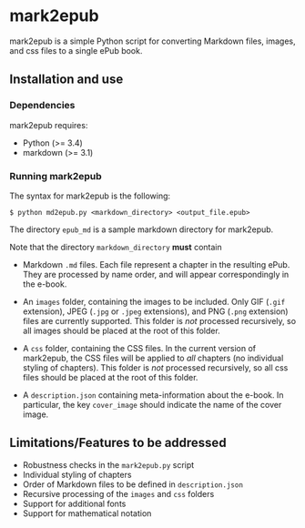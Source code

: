 # mark2epub

mark2epub is a simple Python script for converting Markdown files, images, and
css files to a single ePub book.

## Installation and use

### Dependencies

mark2epub requires:

- Python (>= 3.4)
- markdown (>= 3.1)

### Running mark2epub

The syntax for mark2epub is the following:

    $ python md2epub.py <markdown_directory> <output_file.epub>

The directory `epub_md` is a sample markdown directory for mark2epub.

Note that the directory `markdown_directory` **must** contain

* Markdown `.md` files. Each file represent a chapter in the resulting ePub.
They are processed by name order, and will appear correspondingly in the e-book.

* An `images` folder, containing the images to be included. Only GIF (`.gif`
  extension), JPEG (`.jpg` or `.jpeg` extensions), and PNG (`.png` extension)
  files are currently supported. This folder is *not* processed recursively, so
  all images should be placed at the root of this folder.

* A `css` folder, containing the CSS files. In the current version of mark2epub,
 the CSS files will be applied to *all* chapters (no individual styling of
   chapters). This folder is *not* processed recursively, so all css files
   should be placed at the root of this folder.

* A `description.json` containing meta-information about the e-book. In
 particular, the key `cover_image` should indicate the name of the cover image.

## Limitations/Features to be addressed

* Robustness checks in the `mark2epub.py` script
* Individual styling of chapters
* Order of Markdown files to be defined in `description.json`
* Recursive processing of the `images` and `css` folders
* Support for additional fonts
* Support for mathematical notation
